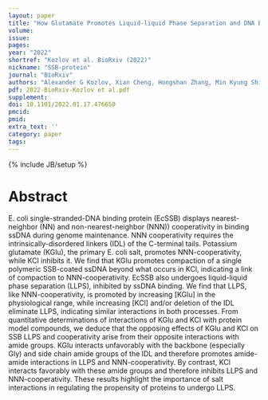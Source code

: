 ```yaml
---
layout: paper
title: "How Glutamate Promotes Liquid-liquid Phase Separation and DNA Binding Cooperativity of E. coli SSB Protein"
volume: 
issue:
pages:
year: "2022"
shortref: "Kozlov et al. BioRxiv (2022)"
nickname: "SSB-protein"
journal: "BioRxiv"
authors: "Alexander G Kozlov, Xian Cheng, Hongshan Zhang, Min Kyung Shinn, Elizabeth Weiland, Binh Nguyen, Irina A Shkel, Emily Zytkiewicz, Ilya J Finkelstein, M Thomas Record Jr., Timothy M. Lohman"
pdf: 2022-BioRxiv-Kozlov et al.pdf
supplement: 
doi: 10.1101/2022.01.17.476650
pmcid:
pmid: 
extra_text: ''
category: paper
tags:
---
```

{% include JB/setup %}

# Abstract
E. coli single-stranded-DNA binding protein (EcSSB) displays nearest-neighbor (NN) and non-nearest-neighbor (NNN)) cooperativity in binding ssDNA during genome maintenance. NNN cooperativity requires the intrinsically-disordered linkers (IDL) of the C-terminal tails. Potassium glutamate (KGlu), the primary E. coli salt, promotes NNN-cooperativity, while KCl inhibits it. We find that KGlu promotes compaction of a single polymeric SSB-coated ssDNA beyond what occurs in KCl, indicating a link of compaction to NNN-cooperativity. EcSSB also undergoes liquid-liquid phase separation (LLPS), inhibited by ssDNA binding. We find that LLPS, like NNN-cooperativity, is promoted by increasing [KGlu] in the physiological range, while increasing [KCl] and/or deletion of the IDL eliminate LLPS, indicating similar interactions in both processes. From quantitative determinations of interactions of KGlu and KCl with protein model compounds, we deduce that the opposing effects of KGlu and KCl on SSB LLPS and cooperativity arise from their opposite interactions with amide groups. KGlu interacts unfavorably with the backbone (especially Gly) and side chain amide groups of the IDL and therefore promotes amide-amide interactions in LLPS and NNN-cooperativity. By contrast, KCl interacts favorably with these amide groups and therefore inhibits LLPS and NNN-cooperativity. These results highlight the importance of salt interactions in regulating the propensity of proteins to undergo LLPS.